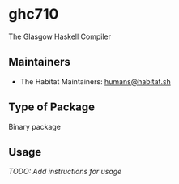 # ghc710

The Glasgow Haskell Compiler

## Maintainers

* The Habitat Maintainers: <humans@habitat.sh>

## Type of Package

Binary package

## Usage

*TODO: Add instructions for usage*

